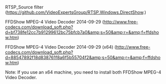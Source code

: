 RTSP_Source filter
(https://github.com/VideoExpertsGroup/RTSP.Windows.DirectShow.)

FFDShow MPEG-4 Video Decoder 2014-09-29
(http://www.free-codecs.com/download_soft.php?d=bf738fe12cc7b91299612bc75bfcb7a0&amp;s=50&amp;r=&amp;f=ffdshow.htm)

FFDShow MPEG-4 Video Decoder 2014-09-29 (x64)
(http://www.free-codecs.com/download_soft.php?d=88547892f18d838761f8a6f5b55704f2&amp;s=50&amp;r=&amp;f=ffdshow.htm)

Note: If you use an x64 machine, you need to install both FFDShow MPEG-4 Video Decoder.
